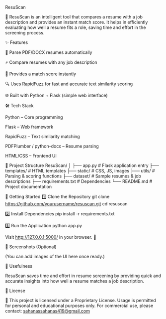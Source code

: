 ResuScan

🚀 ResuScan is an intelligent tool that compares a resume with a job description and provides an instant match score.
It helps in efficiently evaluating how well a resume fits a role, saving time and effort in the screening process.

✨ Features

📄 Parse PDF/DOCX resumes automatically

⚡ Compare resumes with any job description

🎯 Provides a match score instantly

🔍 Uses RapidFuzz for fast and accurate text similarity scoring

🌐 Built with Python + Flask (simple web interface)

🛠️ Tech Stack

Python – Core programming

Flask – Web framework

RapidFuzz – Text similarity matching

PDFPlumber / python-docx – Resume parsing

HTML/CSS – Frontend UI

📂 Project Structure
ResuScan/
│
├── app.py             # Flask application entry
├── templates/         # HTML templates
├── static/            # CSS, JS, images
├── utils/             # Parsing & scoring functions
├── dataset/           # Sample resumes & job descriptions
├── requirements.txt   # Dependencies
└── README.md          # Project documentation

🚀 Getting Started
1️⃣ Clone the Repository
git clone https://github.com/yourusername/resuscan.git
cd resuscan

2️⃣ Install Dependencies
pip install -r requirements.txt

3️⃣ Run the Application
python app.py


Visit http://127.0.0.1:5000/
 in your browser. 🎉

📸 Screenshots (Optional)

(You can add images of the UI here once ready.)

📌 Usefulness

ResuScan saves time and effort in resume screening by providing quick and accurate insights into how well a resume matches a job description.

📜 License

📌 This project is licensed under a Proprietary License.
Usage is permitted for personal and educational purposes only.
For commercial use, please contact: sahanassahanas419@gmail.com
